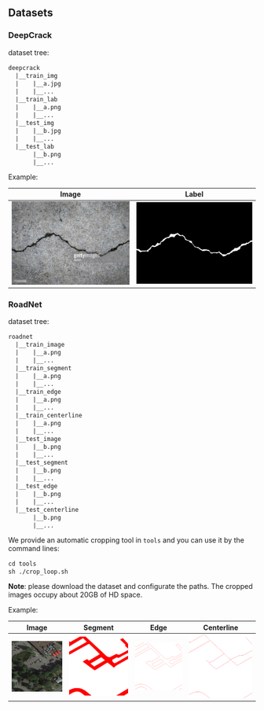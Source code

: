 ## Datasets

### DeepCrack 

dataset tree:

```
deepcrack
  |__train_img
  |    |__a.jpg
  |    |__...
  |__train_lab
  |    |__a.png
  |    |__...
  |__test_img
  |    |__b.jpg
  |    |__...
  |__test_lab
       |__b.png
       |__...
```

Example:

|Image|Label|
|:----:|:----:|
|![](./demo/crack_image.png)|![](./demo/crack_label.png)|

### RoadNet 

dataset tree:

```
roadnet
  |__train_image
  |    |__a.png
  |    |__...
  |__train_segment
  |    |__a.png
  |    |__...
  |__train_edge
  |    |__a.png
  |    |__...
  |__train_centerline
  |    |__a.png
  |    |__...
  |__test_image
  |    |__b.png
  |    |__...
  |__test_segment
  |    |__b.png
  |    |__...
  |__test_edge
  |    |__b.png
  |    |__...
  |__test_centerline
       |__b.png
       |__...
```

We provide an automatic cropping tool in `tools` and you can use it by the command lines:

```
cd tools
sh ./crop_loop.sh
```

**Note**: please download the dataset and configurate the paths. The cropped images occupy about 20GB of HD space. 

Example:

|Image|Segment|Edge|Centerline|
|:----:|:----:|:----:|:----:|
|![](./demo/image.png)|![](./demo/segment.png)|![](./demo/edge.png)|![](./demo/centerline.png)|
